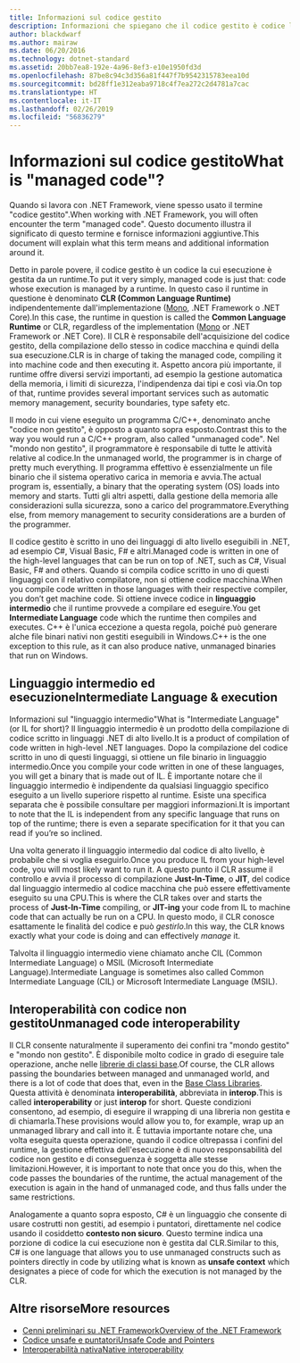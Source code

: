 ```yaml
---
title: Informazioni sul codice gestito
description: Informazioni che spiegano che il codice gestito è codice la cui esecuzione è gestita da un runtime, ovvero CRL (Common Language Runtime).
author: blackdwarf
ms.author: mairaw
ms.date: 06/20/2016
ms.technology: dotnet-standard
ms.assetid: 20bb7ea8-192e-4a96-8ef3-e10e1950fd3d
ms.openlocfilehash: 87be8c94c3d356a81f447f7b9542315783eea10d
ms.sourcegitcommit: bd28ff1e312eaba9718c4f7ea272c2d4781a7cac
ms.translationtype: HT
ms.contentlocale: it-IT
ms.lasthandoff: 02/26/2019
ms.locfileid: "56836279"
---
```

# <a name="what-is-managed-code"></a><span data-ttu-id="553f8-103">Informazioni sul codice gestito</span><span class="sxs-lookup"><span data-stu-id="553f8-103">What is "managed code"?</span></span>

<span data-ttu-id="553f8-104">Quando si lavora con .NET Framework, viene spesso usato il termine "codice gestito".</span><span class="sxs-lookup"><span data-stu-id="553f8-104">When working with .NET Framework, you will often encounter the term "managed code".</span></span> <span data-ttu-id="553f8-105">Questo documento illustra il significato di questo termine e fornisce informazioni aggiuntive.</span><span class="sxs-lookup"><span data-stu-id="553f8-105">This document will explain what this term means and additional information around it.</span></span>

<span data-ttu-id="553f8-106">Detto in parole povere, il codice gestito è un codice la cui esecuzione è gestita da un runtime.</span><span class="sxs-lookup"><span data-stu-id="553f8-106">To put it very simply, managed code is just that: code whose execution is managed by a runtime.</span></span> <span data-ttu-id="553f8-107">In questo caso il runtime in questione è denominato **CLR (Common Language Runtime)** indipendentemente dall'implementazione ([Mono](https://www.mono-project.com/), .NET Framework o .NET Core).</span><span class="sxs-lookup"><span data-stu-id="553f8-107">In this case, the runtime in question is called the **Common Language Runtime** or CLR, regardless of the implementation ([Mono](https://www.mono-project.com/) or .NET Framework or .NET Core).</span></span> <span data-ttu-id="553f8-108">Il CLR è responsabile dell'acquisizione del codice gestito, della compilazione dello stesso in codice macchina e quindi della sua esecuzione.</span><span class="sxs-lookup"><span data-stu-id="553f8-108">CLR is in charge of taking the managed code, compiling it into machine code and then executing it.</span></span> <span data-ttu-id="553f8-109">Aspetto ancora più importante, il runtime offre diversi servizi importanti, ad esempio la gestione automatica della memoria, i limiti di sicurezza, l'indipendenza dai tipi e così via.</span><span class="sxs-lookup"><span data-stu-id="553f8-109">On top of that, runtime provides several important services such as automatic memory management, security boundaries, type safety etc.</span></span>

<span data-ttu-id="553f8-110">Il modo in cui viene eseguito un programma C/C++, denominato anche "codice non gestito", è opposto a quanto sopra esposto.</span><span class="sxs-lookup"><span data-stu-id="553f8-110">Contrast this to the way you would run a C/C++ program, also called "unmanaged code".</span></span> <span data-ttu-id="553f8-111">Nel "mondo non gestito", il programmatore è responsabile di tutte le attività relative al codice.</span><span class="sxs-lookup"><span data-stu-id="553f8-111">In the unmanaged world, the programmer is in charge of pretty much everything.</span></span> <span data-ttu-id="553f8-112">Il programma effettivo è essenzialmente un file binario che il sistema operativo carica in memoria e avvia.</span><span class="sxs-lookup"><span data-stu-id="553f8-112">The actual program is, essentially, a binary that the operating system (OS) loads into memory and starts.</span></span> <span data-ttu-id="553f8-113">Tutti gli altri aspetti, dalla gestione della memoria alle considerazioni sulla sicurezza, sono a carico del programmatore.</span><span class="sxs-lookup"><span data-stu-id="553f8-113">Everything else, from memory management to security considerations are a burden of the programmer.</span></span>

<span data-ttu-id="553f8-114">Il codice gestito è scritto in uno dei linguaggi di alto livello eseguibili in .NET, ad esempio C#, Visual Basic, F# e altri.</span><span class="sxs-lookup"><span data-stu-id="553f8-114">Managed code is written in one of the high-level languages that can be run on top of .NET, such as C#, Visual Basic, F# and others.</span></span> <span data-ttu-id="553f8-115">Quando si compila codice scritto in uno di questi linguaggi con il relativo compilatore, non si ottiene codice macchina.</span><span class="sxs-lookup"><span data-stu-id="553f8-115">When you compile code written in those languages with their respective compiler, you don’t get machine code.</span></span> <span data-ttu-id="553f8-116">Si ottiene invece codice in **linguaggio intermedio**  che il runtime provvede a compilare ed eseguire.</span><span class="sxs-lookup"><span data-stu-id="553f8-116">You get **Intermediate Language** code which the runtime then compiles and executes.</span></span> <span data-ttu-id="553f8-117">C++ è l'unica eccezione a questa regola, poiché può generare alche file binari nativi non gestiti eseguibili in Windows.</span><span class="sxs-lookup"><span data-stu-id="553f8-117">C++ is the one exception to this rule, as it can also produce native, unmanaged binaries that run on Windows.</span></span>

## <a name="intermediate-language--execution"></a><span data-ttu-id="553f8-118">Linguaggio intermedio ed esecuzione</span><span class="sxs-lookup"><span data-stu-id="553f8-118">Intermediate Language & execution</span></span>

<span data-ttu-id="553f8-119">Informazioni sul "linguaggio intermedio"</span><span class="sxs-lookup"><span data-stu-id="553f8-119">What is "Intermediate Language" (or IL for short)?</span></span> <span data-ttu-id="553f8-120">Il linguaggio intermedio è un prodotto della compilazione di codice scritto in linguaggi .NET di alto livello.</span><span class="sxs-lookup"><span data-stu-id="553f8-120">It is a product of compilation of code written in high-level .NET languages.</span></span> <span data-ttu-id="553f8-121">Dopo la compilazione del codice scritto in uno di questi linguaggi, si ottiene un file binario in linguaggio intermedio.</span><span class="sxs-lookup"><span data-stu-id="553f8-121">Once you compile your code written in one of these languages, you will get a binary that is made out of IL.</span></span> <span data-ttu-id="553f8-122">È importante notare che il linguaggio intermedio è indipendente da qualsiasi linguaggio specifico eseguito a un livello superiore rispetto al runtime. Esiste una specifica separata che è possibile consultare per maggiori informazioni.</span><span class="sxs-lookup"><span data-stu-id="553f8-122">It is important to note that the IL is independent from any specific language that runs on top of the runtime; there is even a separate specification for it that you can read if you’re so inclined.</span></span>

<span data-ttu-id="553f8-123">Una volta generato il linguaggio intermedio dal codice di alto livello, è probabile che si voglia eseguirlo.</span><span class="sxs-lookup"><span data-stu-id="553f8-123">Once you produce IL from your high-level code, you will most likely want to run it.</span></span> <span data-ttu-id="553f8-124">A questo punto il CLR assume il controllo e avvia il processo di compilazione **Just-In-Time**, o **JIT**, del codice dal linguaggio intermedio al codice macchina che può essere effettivamente eseguito su una CPU.</span><span class="sxs-lookup"><span data-stu-id="553f8-124">This is where the CLR takes over and starts the process of **Just-In-Time** compiling, or **JIT-ing** your code from IL to machine code that can actually be run on a CPU.</span></span> <span data-ttu-id="553f8-125">In questo modo, il CLR conosce esattamente le finalità del codice e può _gestirlo_.</span><span class="sxs-lookup"><span data-stu-id="553f8-125">In this way, the CLR knows exactly what your code is doing and can effectively _manage_ it.</span></span>

<span data-ttu-id="553f8-126">Talvolta il linguaggio intermedio viene chiamato anche CIL (Common Intermediate Language) o MSIL (Microsoft Intermediate Language).</span><span class="sxs-lookup"><span data-stu-id="553f8-126">Intermediate Language is sometimes also called Common Intermediate Language (CIL) or Microsoft Intermediate Language (MSIL).</span></span>

## <a name="unmanaged-code-interoperability"></a><span data-ttu-id="553f8-127">Interoperabilità con codice non gestito</span><span class="sxs-lookup"><span data-stu-id="553f8-127">Unmanaged code interoperability</span></span>

<span data-ttu-id="553f8-128">Il CLR consente naturalmente il superamento dei confini tra "mondo gestito" e "mondo non gestito". È disponibile molto codice in grado di eseguire tale operazione, anche nelle [librerie di classi base](framework-libraries.md).</span><span class="sxs-lookup"><span data-stu-id="553f8-128">Of course, the CLR allows passing the boundaries between managed and unmanaged world, and there is a lot of code that does that, even in the [Base Class Libraries](framework-libraries.md).</span></span> <span data-ttu-id="553f8-129">Questa attività è denominata **interoperabilità**, abbreviata in **interop**.</span><span class="sxs-lookup"><span data-stu-id="553f8-129">This is called **interoperability** or just **interop** for short.</span></span> <span data-ttu-id="553f8-130">Queste condizioni consentono, ad esempio, di eseguire il wrapping di una libreria non gestita e di chiamarla.</span><span class="sxs-lookup"><span data-stu-id="553f8-130">These provisions would allow you to, for example, wrap up an unmanaged library and call into it.</span></span> <span data-ttu-id="553f8-131">È tuttavia importante notare che, una volta eseguita questa operazione, quando il codice oltrepassa i confini del runtime, la gestione effettiva dell'esecuzione è di nuovo responsabilità del codice non gestito e di conseguenza è soggetta alle stesse limitazioni.</span><span class="sxs-lookup"><span data-stu-id="553f8-131">However, it is important to note that once you do this, when the code passes the boundaries of the runtime, the actual management of the execution is again in the hand of unmanaged code, and thus falls under the same restrictions.</span></span>

<span data-ttu-id="553f8-132">Analogamente a quanto sopra esposto, C# è un linguaggio che consente di usare costrutti non gestiti, ad esempio i puntatori, direttamente nel codice usando il cosiddetto **contesto non sicuro**. Questo termine indica una porzione di codice la cui esecuzione non è gestita dal CLR.</span><span class="sxs-lookup"><span data-stu-id="553f8-132">Similar to this, C# is one language that allows you to use unmanaged constructs such as pointers directly in code by utilizing what is known as **unsafe context** which designates a piece of code for which the execution is not managed by the CLR.</span></span>

## <a name="more-resources"></a><span data-ttu-id="553f8-133">Altre risorse</span><span class="sxs-lookup"><span data-stu-id="553f8-133">More resources</span></span>

* [<span data-ttu-id="553f8-134">Cenni preliminari su .NET Framework</span><span class="sxs-lookup"><span data-stu-id="553f8-134">Overview of the .NET Framework</span></span>](../framework/get-started/overview.md)
* [<span data-ttu-id="553f8-135">Codice unsafe e puntatori</span><span class="sxs-lookup"><span data-stu-id="553f8-135">Unsafe Code and Pointers</span></span>](../../docs/csharp/programming-guide/unsafe-code-pointers/index.md)
* [<span data-ttu-id="553f8-136">Interoperabilità nativa</span><span class="sxs-lookup"><span data-stu-id="553f8-136">Native interoperability</span></span>](./native-interop/index.md)
